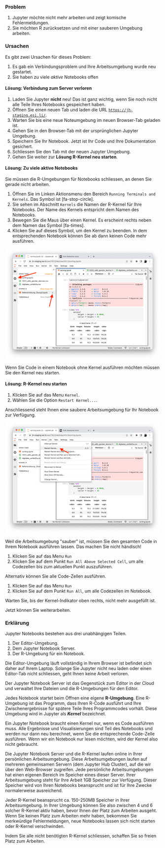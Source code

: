 ### Problem 

1. Jupyter möchte nicht mehr arbeiten und zeigt komische Fehlermeldungen. 
2. Sie möchten R zurücksetzen und mit einer sauberen Umgebung arbeiten.

### Ursachen

Es gibt zwei Ursachen für dieses Problem: 

1. Es gab ein Verbindungsproblem und Ihre Arbeitsumgebung wurde neu gestartet.
2. Sie haben zu viele *aktive* Notebooks offen

#### Lösung: Verbindung zum Server verloren

1. Laden Sie Jupyter **nicht** neu! Das ist ganz wichtig, wenn Sie noch nicht alle Teile Ihres Notebooks gespeichert haben.
2. Öffnen Sie einen neuen Tab und laden die URL [`https://jh-staging.esi.li/`](https://jh-staging.esi.li/). 
3. Warten Sie bis eine neue Noteumgebung im neuen Browser-Tab geladen ist.
4. Gehen Sie in den Browser-Tab mit der ursprünglichen Jupyter Umgebung. 
5. Speichern Sie Ihr Notebook. Jetzt ist Ihr Code und Ihre Dokumentation gesichert. 
6. Schliessen Sie den Tab mit der neuen Jupyter Umgebung. 
6. Gehen Sie weiter zur **Lösung R-Kernel neu starten**.

#### Lösung: Zu viele aktive Notebooks

Sie müssen die R-Umgebungen für Notebooks schliessen, an denen Sie gerade nicht arbeiten. 

1. Öffnen Sie im Linken Aktionsmenu den Bereich `Running Terminals and Kernels`. Das Symbol ist [fa-stop-circle]. 
2. Sie sehen im Abschnitt `Kernels` die Namen der R-Kernel für Ihre Notebooks. Der Name des Kernels entspricht dem Namen des Notebooks. 
3. Bewegen Sie die Maus über einen Kernel. Es erscheint rechts neben dem Namen das Symbol [fa-times]. 
4. Klicken Sie auf dieses Symbol, um den Kernel zu beenden. In dem entsprechenden Notebook können Sie ab dann keinen Code mehr ausführen.

![Kernel entfernen](https://github.com/dxiai/ct-resourcen/raw/main/bilder/jupyter/jlab_kill_kernel.png)

Wenn Sie Code in einem Notebook ohne Kernel ausführen möchten müssen Sie den Kernel neu starten.

#### Lösung: R-Kernel neu starten

1. Klicken Sie auf das Menu `Kernel`. 
2. Wählen Sie die Option `Restart Kernel...`. 

Anschliessend steht Ihnen eine saubere Arbeitsumgebung für Ihr Notebook zur Verfügung. 

![Kernel neu starten](https://github.com/dxiai/ct-resourcen/raw/main/bilder/jupyter/jlab_restart_kernel.png)

Weil die Arbeitsumgebung "sauber" ist, müssen Sie den gesamten Code in Ihrem Notebook ausführen lassen. Das machen Sie nicht händisch!

1. Klicken Sie auf das Menu `Run` 
2. Klicken Sie auf dem Punkt `Run All Above Selected Cell`, um alle Codezellen bis zum aktuellen Punkt auszuführen.

Alternativ können Sie alle Code-Zellen ausführen.

1. Klicken Sie auf das Menu `Run` 
2. Klicken Sie auf dem Punkt `Run All`, um alle Codezellen im Notebook.

Warten Sie, bis der Kernel-Indikator oben rechts, nicht mehr ausgefüllt ist. 

Jetzt können Sie weiterarbeiten.

### Erklärung

Jupyter Notebooks bestehen aus drei unabhängigen Teilen. 

1. Der Editor-Umgebung. 
2. Dem Jupyter Notebook Server.
3. Der R-Umgebung für ein Notebook.

Die Editor-Umgebung läuft vollständig in Ihrem Browser ist befindet sich daher auf Ihrem Laptop. Solange Sie Jupyter nicht neu laden oder einen Editor-Tab nicht schliessen, geht Ihnen keine Arbeit verloren. 

Der Jupyter Notebook Server  ist das Gegenstück zum Editor in der Cloud und verwaltet Ihre Dateien und die R-Umgebungen für den Editor.

Jedes Notebook startet beim Öffnen eine eigene **R-Umgebung**. Eine R-Umgebung ist das Programm, dass Ihren R-Code ausführt und Ihre Zwischenergebnisse für spätere Teile Ihres Programmcodes vorhält. Diese Umgebung wird in Jupyter als ***Kernel*** bezeichnet. 

Ein Jupyter Notebook braucht einen Kernel nur, wenn es Code ausführen muss. Alle Ergebnisse und Visualisierungen sind Teil des Notebooks und werden nur dann neu berechnet, wenn Sie die entsprechende Code-Zelle ausführen. Wenn wir ein Notebook nur lesen möchten, wird der Kernel also nicht gebraucht.

Die Jupyter Notebook Server und die R-Kernel laufen online in Ihrer persönlichen Arbeitsumgebung. Diese Arbeitsumgebungen laufen auf mehreren gemeinsamen Servern (dem Jupyter Hub Cluster), auf die wir über den Web-Browser zugreifen. Jede persönliche Arbeitsumgebungen hat einen eigenen Bereich im Speicher eines dieser Server. Ihrer Arbeitsumgebung steht für Ihre Arbeit 1GB Speicher zur Verfügung. Dieser Speicher wird von Ihren Notebooks beansprucht und ist für Ihre Zwecke normalerweise ausreichend.

Jeder R-Kernel beansprucht ca. 150-250MB Speicher in Ihrer Arbeitsumgebung. In Ihrer Umgebung können Sie also zwischen 4  und 6 solcher R-Kernel aktiv haben, bevor Ihnen der Platz zum Arbeiten ausgeht. Wenn Sie keinen Platz zum Arbeiten mehr haben, bekommen Sie merkwürdige Fehlermeldungen, neue Notebooks lassen sich nicht starten oder R-Kernel verschwinden. 

Indem Sie alle nicht benötigten R-Kernel schliessen, schaffen Sie so freien Platz zum Arbeiten.
